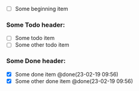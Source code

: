 - [ ] Some beginning item

### Some Todo header:

- [ ] Some todo item
- [ ] Some other todo item

### Some Done header:

- [x] Some done item @done(23-02-19 09:56)
- [x] Some other done item @done(23-02-19 09:56)
